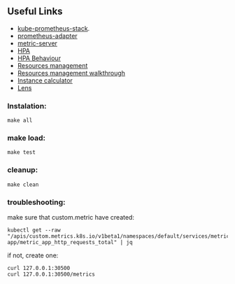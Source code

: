 Useful Links
-----------

- [kube-prometheus-stack](https://github.com/prometheus-community/helm-charts/tree/main/charts/kube-prometheus-stack).
- [prometheus-adapter](https://github.com/prometheus-community/helm-charts/tree/main/charts/prometheus-adapter)
- [metric-server](https://github.com/kubernetes-sigs/metrics-server)
- [HPA](https://kubernetes.io/docs/tasks/run-application/horizontal-pod-autoscale/)
- [HPA Behaviour](https://kubernetes.io/docs/tasks/run-application/horizontal-pod-autoscale/#configurable-scaling-behavior)
- [Resources management](https://kubernetes.io/docs/concepts/configuration/manage-resources-containers/#requests-and-limits)
- [Resources management walkthrough](https://learnk8s.io/setting-cpu-memory-limits-requests)
- [Instance calculator](https://learnk8s.io/kubernetes-instance-calculator)
- [Lens](https://k8slens.dev)

### Instalation:

```shell
make all
```

### make load:

```shell
make test
```

### cleanup:

```shell
make clean
```

### troubleshooting:

make sure that custom.metric have created:

```shell
kubectl get --raw "/apis/custom.metrics.k8s.io/v1beta1/namespaces/default/services/metric-app/metric_app_http_requests_total" | jq
```

if not, create one:

```shell
curl 127.0.0.1:30500
curl 127.0.0.1:30500/metrics
```
